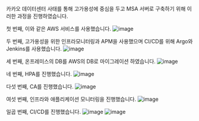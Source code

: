 카카오 데이터센터 사태를 통해 고가용성에 중심을 두고 MSA 서버로 구축하기 위해 이러한 과정을 진행하였습니다.



첫 번째, 이와 같은 AWS 서비스를 사용했습니다.
![image](https://user-images.githubusercontent.com/122523493/212144942-1bd45a9c-7c11-437e-8692-edf12385d333.png)



두 번째, 고가용성을 위한 인프라모니터링과 APM을 사용했으며 CI/CD를 위해 Argo와 Jenkins를 사용했습니다.
![image](https://user-images.githubusercontent.com/122523493/212145008-f96c399d-3c32-46c7-9b8d-9847e42c39cf.png)



세 번째, 온프레미스의 DB를 AWS의 DB로 마이그레이션 하였습니다.
![image](https://user-images.githubusercontent.com/122523493/212145393-9f787762-a579-4395-a6e1-0df22d35950d.png)



네 번째, HPA를 진행했습니다.
![image](https://user-images.githubusercontent.com/122523493/212145723-24aaac31-5e56-45f3-a67f-848e3e1c9fbe.png)



다섯 번째, CA를 진행했습니다.
![image](https://user-images.githubusercontent.com/122523493/212145773-9fbbf6ef-f63a-472c-aed6-d9f651a8ef54.png)



여섯 번째, 인프라와 애플리케이션 모니터링을 진행했습니다.
![image](https://user-images.githubusercontent.com/122523493/212145911-dbb37f47-7e06-470d-a311-adcb9961b68e.png)



일곱 번째, CI/CD를 진행했습니다.
![image](https://user-images.githubusercontent.com/122523493/212146017-92552e3c-3457-4a91-91ed-fe48c72c3c52.png)
![image](https://user-images.githubusercontent.com/122523493/212146057-39a860e9-d9f4-47ef-b793-ab1f492e9fdd.png)


